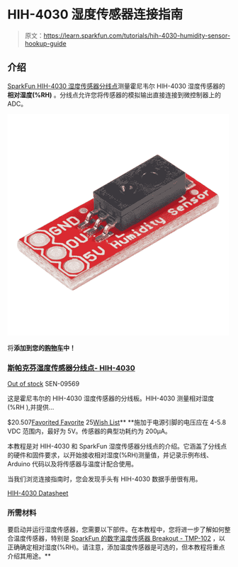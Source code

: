 # HIH-4030 湿度传感器连接指南

> 原文：<https://learn.sparkfun.com/tutorials/hih-4030-humidity-sensor-hookup-guide>

## 介绍

[SparkFun HIH-4030 湿度传感器分线点](https://www.sparkfun.com/products/9569)测量霍尼韦尔 HIH-4030 湿度传感器的**相对湿度(%RH)** 。分线点允许您将传感器的模拟输出直接连接到微控制器上的 ADC。

[![SparkFun Humidity Sensor Breakout - HIH-4030](img/2b23503becea85563b7af7790fff2885.png)](https://www.sparkfun.com/products/9569) 

将**添加到您的[购物车](https://www.sparkfun.com/cart)中！**

### [斯帕克芬湿度传感器分线点- HIH-4030](https://www.sparkfun.com/products/9569)

[Out of stock](https://learn.sparkfun.com/static/bubbles/ "out of stock") SEN-09569

这是霍尼韦尔的 HIH-4030 湿度传感器的分线板。HIH-4030 测量相对湿度(%RH ),并提供…

$20.507[Favorited Favorite](# "Add to favorites") 25[Wish List](# "Add to wish list")** **施加于电源引脚的电压应在 4-5.8 VDC 范围内，最好为 5V。传感器的典型功耗约为 200μA。

本教程是对 HIH-4030 和 SparkFun 湿度传感器分线点的介绍。它涵盖了分线点的硬件和固件要求，以开始接收相对湿度(%RH)测量值，并记录示例布线、Arduino 代码以及将传感器与温度计配合使用。

当我们浏览连接指南时，您会发现手头有 HIH-4030 数据手册很有用。

[HIH-4030 Datasheet](https://www.sparkfun.com/datasheets/Sensors/Weather/SEN-09569-HIH-4030-datasheet.pdf)

### 所需材料

要启动并运行湿度传感器，您需要以下部件。在本教程中，您将进一步了解如何整合温度传感器，特别是 [SparkFun 的数字温度传感器 Breakout - TMP-102](https://www.sparkfun.com/products/11931) ，以正确确定相对湿度(%RH)。请注意，添加温度传感器是可选的，但本教程将重点介绍其用途。**